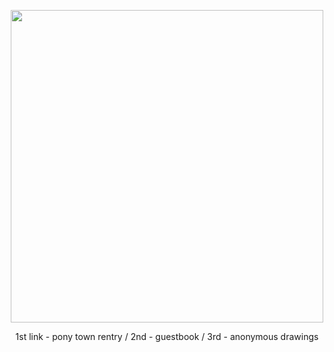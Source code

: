 
<p align="center">
<img width="500" src="https://wilardo.crd.co/assets/images/gallery06/6c205281.png?v=b62e9456)https://wilardo.crd.co/assets/images/gallery06/6c205281.png?v=b62e9456">


<p align="center">
1st link - pony town rentry / 2nd - guestbook / 3rd - anonymous drawings
